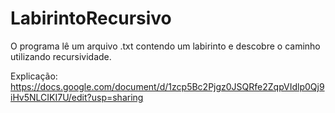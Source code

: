 # LabirintoRecursivo
O programa lê um arquivo .txt contendo um labirinto e descobre o caminho utilizando recursividade.

Explicação: https://docs.google.com/document/d/1zcp5Bc2Pjgz0JSQRfe2ZqpVIdlp0Qj9iHv5NLCIKI7U/edit?usp=sharing
